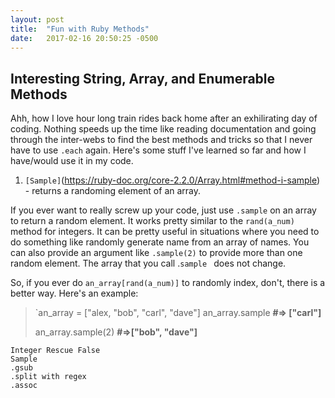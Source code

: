 ```yaml
---
layout: post
title:  "Fun with Ruby Methods"
date:   2017-02-16 20:50:25 -0500
---
```


## Interesting String, Array, and Enumerable Methods

Ahh, how I love hour long train rides back home after an exhilirating day of coding. Nothing speeds up the time like reading documentation and going through the inter-webs to find the best methods and tricks so that I never have to use `.each` again. Here's some stuff I've learned so far and how I have/would use it in my code.

1. `[Sample]`(https://ruby-doc.org/core-2.2.0/Array.html#method-i-sample) - returns a randoming element of an array.

If you ever want to really screw up your code, just use `.sample` on an array to return a random element. It works pretty similar to the `rand(a_num)` method for integers. It can be pretty useful in situations where you need to do something like randomly generate name from an array of names. You can also provide an argument like `.sample(2)` to provide more than one random element. The array that you call .`sample ` does not change. 

So, if you ever do `an_array[rand(a_num)]` to randomly index, don't, there is a better way. Here's an example:

> `an_array = ["alex, "bob", "carl", "dave"]
> an_array.sample                                      **#=> ["carl"]**
> 
> an_array.sample(2)                                  **#=>["bob", "dave"]**



    Integer Rescue False
    Sample
    .gsub
    .split with regex
    .assoc
